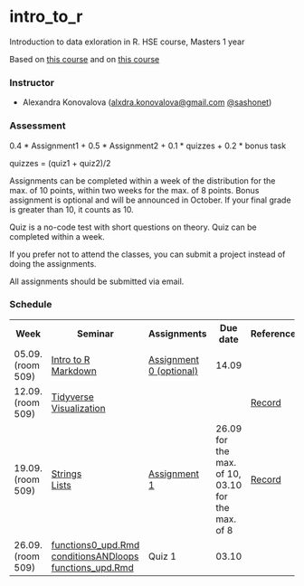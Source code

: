 # intro_to_r
Introduction to data exloration in R. HSE course, Masters 1 year

Based on [this course](https://pozdniakov.github.io/tidy_stats/index.html) and on [this course](https://agricolamz.github.io/DS_for_DH/)

### Instructor
* Alexandra Konovalova (alxdra.konovalova@gmail.com [@sashonet](https://t.me/sashonet))

### Assessment

0.4 * Assignment1 + 0.5 * Assignment2 + 0.1 * quizzes + 0.2 * bonus task

quizzes = (quiz1 + quiz2)/2

Assignments can be completed within a week of the distribution for the max. of 10 points, within two weeks for the max. of 8 points.
Bonus assignment is optional and will be announced in October. If your final grade is greater than 10, it counts as 10. 

Quiz is a no-code test with short questions on theory. Quiz can be completed within a week.

If you prefer not to attend the classes, you can submit a project instead of doing the assignments. 

All assignments should be submitted via email. 

### Schedule
<table>
  <tr>
    <th>Week</th>
    <th>Seminar</th>
    <th>Assignments</th>
    <th>Due date</th>
    <th>Reference</th>
  </tr>
   <tr>
    <td>05.09. (room 509)</td>
    <td><a href="https://github.com/vydra-v-getrax/intro_to_r/blob/main/week1/Introduction.md">Intro to R</a><br>
    <a href="https://github.com/vydra-v-getrax/intro_to_r/blob/main/week1/markdown.md">Markdown</a></td>
    <td><a href="https://github.com/vydra-v-getrax/intro_to_r/blob/main/week1/Assignment%200.md">Assignment 0 (optional)</a></td>
    <td>14.09</td>
    <td></td>
 </tr>
 <tr>
  <td>12.09. (room 509)</td>
  <td><a href="https://github.com/vydra-v-getrax/intro_to_r/blob/main/week2/tidyverse.md">Tidyverse</a><br><a href="https://github.com/vydra-v-getrax/intro_to_r/blob/main/week2/visualization.md">Visualization</a></td>
  <td></td>
  <td></td>
   <td><a href="https://drive.google.com/file/d/1cr0E4-wWjQwZ918a0hiBCYE3yF_-g7G1/view?usp=sharing">Record</a></td>
</tr>
<tr>
  <td>19.09. (room 509)</td>
  <td><a href="https://github.com/vydra-v-getrax/intro_to_r/blob/main/week3/strings_upd.Rmd">Strings</a>
    <br><a href="https://github.com/vydra-v-getrax/intro_to_r/blob/main/week3/lists_upd.Rmd">Lists</a></td>
  <td><a href="https://github.com/vydra-v-getrax/intro_to_r/blob/main/assignment1/IntroR_assignment1.md">Assignment 1</a></td>
  <td>26.09 for the max. of 10, <br>03.10 for the max. of 8</td>
   <td><a href="https://drive.google.com/file/d/1lrI7mbmYZfIBXlrto4tSDweOOIT492Ye/view?usp=drive_link">Record</a></td>
</tr>
<tr>
  <td>26.09. (room 509)</td>
  <td><a href="https://github.com/vydra-v-getrax/intro_to_r/blob/main/week4/functions0_upd.Rmd">functions0_upd.Rmd</a>
  <br><a href="https://github.com/vydra-v-getrax/intro_to_r/blob/main/week4/conditionsANDloops.Rmd">conditionsANDloops</a>
  <br><a href="https://github.com/vydra-v-getrax/intro_to_r/blob/main/week4/functions_upd.Rmd">functions_upd.Rmd</a></td>
  <td>Quiz 1</td>
  <td>03.10</td>
   <td></td>
</tr>
</table>
